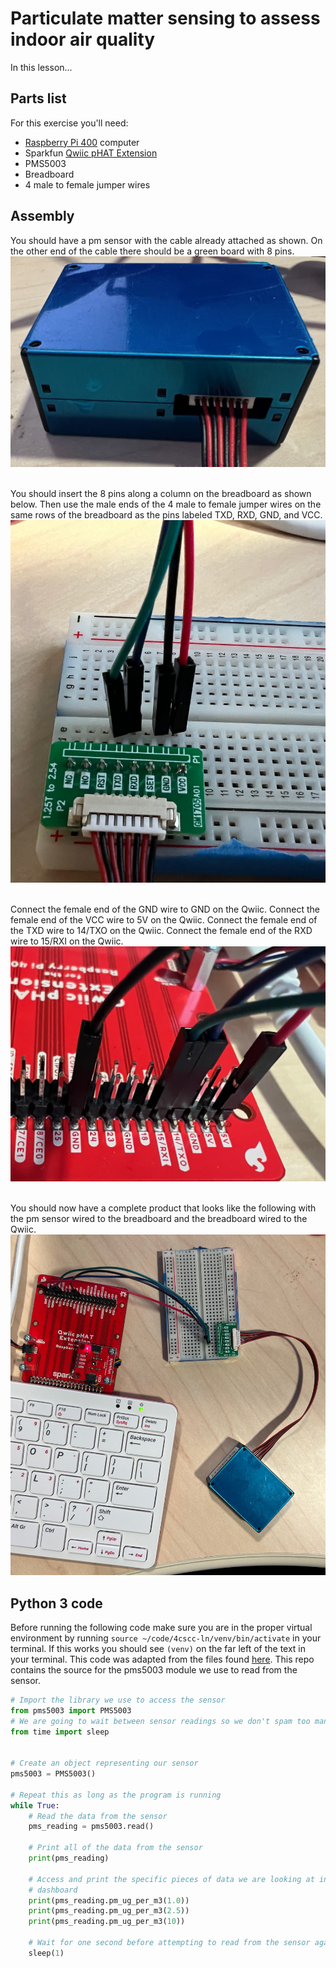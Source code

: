 # Particulate matter sensing to assess indoor air quality

In this lesson...

## Parts list

For this exercise you'll need:
* [Raspberry Pi 400](https://www.sparkfun.com/products/17377) computer
* Sparkfun [Qwiic pHAT Extension](https://www.sparkfun.com/products/17512)
* PMS5003
* Breadboard
* 4 male to female jumper wires

## Assembly

You should have a pm sensor with the cable already attached as shown. On the
other end of the cable there should be a green board with 8 pins.
![PM Sensor](images/pm-sensor-sensor.jpeg)
&nbsp;

You should insert the 8 pins along a column on the breadboard as shown below.
Then use the male ends of the 4 male to female jumper wires on the same rows of
the breadboard as the pins labeled TXD, RXD, GND, and VCC.
![Breadboard](images/pm-sensor-breadboard.jpeg)
&nbsp;

Connect the female end of the GND wire to GND on the Qwiic. Connect the female
end of the VCC wire to 5V on the Qwiic. Connect the female end of the TXD wire
to 14/TXO on the Qwiic. Connect the female end of the RXD wire to 15/RXI on the
Qwiic.
![Qwiic](images/pm-sensor-qwiic.jpeg)
&nbsp;

You should now have a complete product that looks like the following with the
pm sensor wired to the breadboard and the breadboard wired to the Qwiic.
![Finished](images/pm-sensor-complete.jpeg)

## Python 3 code

Before running the following code make sure you are in the proper virtual
environment by running `source ~/code/4cscc-ln/venv/bin/activate` in your
terminal. If this works you should see `(venv)` on the far left of the text in
your terminal. This code was adapted from the files found
[here](https://github.com/pimoroni/pms5003-python/tree/master/examples). This
repo contains the source for the pms5003 module we use to read from the sensor.

```python
# Import the library we use to access the sensor
from pms5003 import PMS5003
# We are going to wait between sensor readings so we don't spam too many
from time import sleep


# Create an object representing our sensor
pms5003 = PMS5003()

# Repeat this as long as the program is running
while True:
    # Read the data from the sensor
    pms_reading = pms5003.read()

    # Print all of the data from the sensor
    print(pms_reading)

    # Access and print the specific pieces of data we are looking at in the
    # dashboard
    print(pms_reading.pm_ug_per_m3(1.0))
    print(pms_reading.pm_ug_per_m3(2.5))
    print(pms_reading.pm_ug_per_m3(10))

    # Wait for one second before attempting to read from the sensor again
    sleep(1)

```